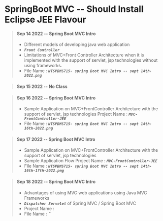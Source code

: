 # SpringBoot MVC -- Should Install Eclipse JEE Flavour

> #### Sep 14 2022 -- Spring Boot MVC Intro
>
> - Different models of developing java web application
> -  <em>**`Front Controller`**</em>
> - Limitations of MVC+Front Controller Architecture when it is implemented with the support of servlet, jsp technologies without using frameworks.
> - File Name : <em>**`NTSPBMS715- spring Boot MVC Intro -- sept 14th-2022.png`**</em>

> #### Sep 15 2022 -- No Class

> #### Sep 16 2022 -- Spring Boot MVC Intro
>
> - Sample Application on MVC+FrontController Architecture with the support of servlet, jsp technologies
> Project Name : <em>**`MVC-FrontController-JEE`**</em>
> - File Name : <em>**`NTSPBMS715- spring Boot MVC Intro -- sept 14th-16th-2022.png`**</em>

> #### Sep 17 2022 -- Spring Boot MVC Intro
>
> - Sample Application on MVC+FrontController Architecture with the support of servlet, jsp technologies
> - Sample Application Flow
> Project Name : <em>**`MVC-FrontController-JEE`**</em>
> - File Name : <em>**`NTSPBMS715- spring Boot MVC Intro -- sept 14th-16th-17th-2022.png`**</em>

> #### Sep 18 2022 -- Spring Boot MVC Intro
> 
> - Advantages of using MVC web applications using Java MVC Frameworks
> - <em>**`Dispatcher Servelet`**</em> of Spring MVC / Spring Boot MVC
> - Project Name : 
> - File Name : <em>**``**</em>
